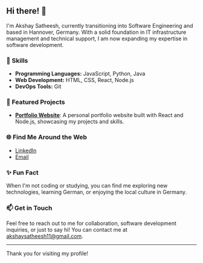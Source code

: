 ## Hi there! 👋

I'm Akshay Satheesh, currently transitioning into Software Engineering and based in Hannover, Germany. With a solid foundation in IT infrastructure management and technical support, I am now expanding my expertise in software development.

### 🚀 Skills
- **Programming Languages:** JavaScript, Python, Java
- **Web Development:** HTML, CSS, React, Node.js
- **DevOps Tools:** Git

### 🌟 Featured Projects
- [**Portfolio Website**](): A personal portfolio website built with React and Node.js, showcasing my projects and skills.

### 🌐 Find Me Around the Web
- [LinkedIn](https:www.linkedin.com/in/akshay-satheesh-8826b41b7)
- [Email](mailto:akshaysatheesh11@gmail.com)

### ✨ Fun Fact
When I'm not coding or studying, you can find me exploring new technologies, learning German, or enjoying the local culture in Germany.

### 📫 Get in Touch
Feel free to reach out to me for collaboration, software development inquiries, or just to say hi! You can contact me at akshaysatheesh11@gmail.com.

---

Thank you for visiting my profile!
